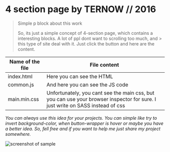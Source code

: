 # 4 section page by TERNOW // 2016




> Simple p block about this work
> 
> So, its just a simple concept of 4-section page, which contains a interesting blocks. A lot of ppl dont want to scrolling too much, and > this type of site deal with it. Just click the button and here are the content.

Name of the file| File content
----------------|----------------------
index.html      | Here you can see the HTML
common.js       | And here you can see the JS code
main.min.css    | Unfortunately, you cant see the main css, but you can use your browser inspector for sure. I just write on SASS instead of css


_You can always use this idea for your projects. You can simple like try to invert background-color, when button-wrapper is hover or maybe you have a better idea. So, fell free and if you want to help me just share my project somewhere._


![screenshot of sample](http://webdesign.ru.net/img/giphy.gif)
